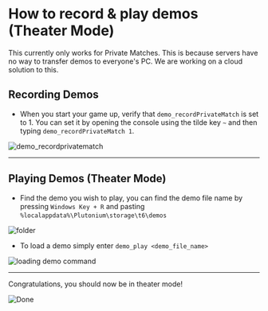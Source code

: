 # How to record & play demos (Theater Mode)

<Alert variant="warning">

This currently only works for Private Matches. This is because servers have no way to transfer demos to everyone's PC. We are working on a cloud solution to this.

</Alert>

## Recording Demos

* When you start your game up, verify that `demo_recordPrivateMatch` is set to 1. You can set it by opening the console using the tilde key ```~```  and then typing ```demo_recordPrivateMatch 1```.

![demo_recordprivatematch](https://i.imgur.com/e1RBQ2X.png)

---

## Playing Demos (Theater Mode)

* Find the demo you wish to play, you can find the demo file name by pressing `Windows Key + R` and pasting `%localappdata%\Plutonium\storage\t6\demos`

![folder](https://i.imgur.com/drWwNIT.png)

* To load a demo simply enter `demo_play <demo_file_name>`

![loading demo command](https://i.imgur.com/rzgnaZR.png)

---

Congratulations, you should now be in theater mode!

![Done](https://i.imgur.com/JyKefNT.jpg)
